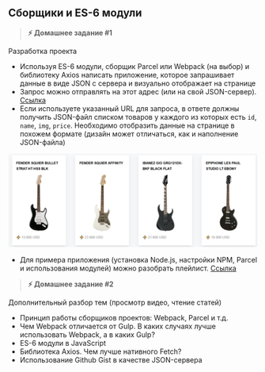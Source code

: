 
## Сборщики и ES-6 модули

> **⚡️ Домашнее задание #1**

Разработка проекта

- Используя ES-6 модули, сборщик Parcel или Webpack (на выбор) и библиотеку Axios написать приложение, которое запрашивает данные в виде JSON с сервера и визуально отображает на странице
- Запрос можно отправлять на этот адрес (или на свой JSON-сервер). [Ссылка](https://gist.githubusercontent.com/dev-pandaren/a3ad2d177d18402e609ec743676af80a/raw/3889c469f25c71ec11e628acdd12438742506504/guitar-catalog.json)
- Если используете указанный URL для запроса, в ответе должны получить JSON-файл списком товаров у каждого из которых есть `id`, `name`, `img`, `price`. Необходимо отобразить данные на странице в похожем формате (дизайн может отличаться, как и наполнение JSON-файла)

<img src="./img/img1.png" />

- Для примера приложения (установка Node.js, настройки NPM, Parcel и использования модулей) можно разобрать плейлист. [Ссылка](https://www.youtube.com/playlist?list=PL7cTIfGFrdKmKK4xAJsE31n3SACY0bi9t)

> **⚡️ Домашнее задание #2**

Дополнительный разбор тем (просмотр видео, чтение статей)

- Принцип работы сборщиков проектов: Webpack, Parcel и т.д.
- Чем Webpack отличается от Gulp. В каких случаях лучше использовать Webpack, а в каких Gulp?
- ES-6 модули в JavaScript
- Библиотека Axios. Чем лучше нативного Fetch?
- Использование Github Gist в качестве JSON-сервера
